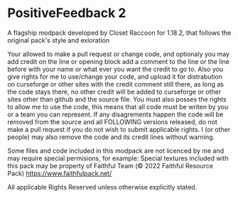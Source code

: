 # PositiveFeedback 2
A flagship modpack developed by Closet Raccoon for 1.18.2, that follows the original pack's style and exloration

Your allowed to make a pull request or change code, and optionaly you may add credit on the line or opening block add a comment to the line or the line before with your name or what ever you want the credit to go to.  Also you give rights for me to use/change your code, and upload it for distrabution on curseforge or other sites with the credit comment still there, as long as the code stays there, no other credit will be added to curseforge or other sites other than github and the source file.  You must also posses the rights to allow me to use the code, this means that all code must be writen by you or a team you can represent.  If any disagrements happen the code will be removed from the source and all FOLLOWING versions released, do not make a pull request if you do not wish to submit  applicable rights.  I (or other people) may also remove the code and its credit lines without warning.

Some files and code included in this modpack are not licenced by me and may require special permisions, for example:
Special textures included with this pack may be property of Faithful Team (© 2022 Faithful Resource Pack) https://www.faithfulpack.net/

All applicable Rights Reserved unless otherwise explicitly stated.
